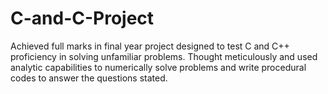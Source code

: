 # C-and-C-Project
Achieved full marks in final year project designed to test C and C++ proficiency in solving unfamiliar problems. Thought meticulously and used analytic capabilities to numerically solve problems and write procedural codes to answer the questions stated.

